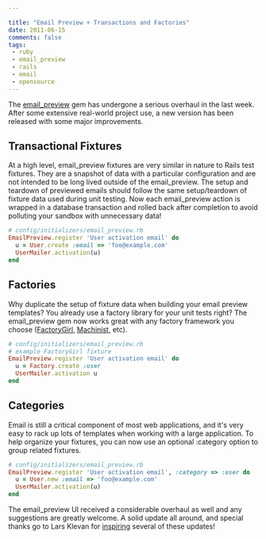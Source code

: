```yaml
---

title: "Email Preview + Transactions and Factories"
date: 2011-06-15
comments: false
tags:
 - ruby
 - email_preview
 - rails
 - email
 - opensource
---
```


[](http://www.flickr.com/photos/pacdog/4968422200/)


The [email\_preview](http://github.com/wireframe/email_preview) gem has undergone a serious overhaul in the last week. After some extensive real-world project use, a new version has been released with some major improvements.


 Transactional Fixtures
-----------------------


At a high level, email\_preview fixtures are very similar in nature to Rails test fixtures. They are a snapshot of data with a particular configuration and are not intended to be long lived outside of the email\_preview. The setup and teardown of previewed emails should follow the same setup/teardown of fixture data used during unit testing. Now each email\_preview action is wrapped in a database transaction and rolled back after completion to avoid polluting your sandbox with unnecessary data!


```ruby
# config/initializers/email_preview.rb
EmailPreview.register 'User activation email' do
  u = User.create :email => 'foo@example.com'
  UserMailer.activation(u)
end
```


 Factories
----------


Why duplicate the setup of fixture data when building your email preview templates? You already use a factory library for your unit tests right? The email\_preview gem now works great with any factory framework you choose ([FactoryGirl](https://github.com/thoughtbot/factory_girl), [Machinist](https://github.com/notahat/machinist), etc).


```ruby
# config/initializers/email_preview.rb
# example FactoryGirl fixture
EmailPreview.register 'User activation email' do
  u = Factory.create :user
  UserMailer.activation u
end
```


 Categories
-----------


Email is still a critical component of most web applications, and it's very easy to rack up lots of templates when working with a large application. To help organize your fixtures, you can now use an optional :category option to group related fixtures.


```ruby
# config/initializers/email_preview.rb
EmailPreview.register 'User activation email', :category => :user do
  u = User.new :email => 'foo@example.com'
  UserMailer.activation(u)
end
```


The email\_preview UI received a considerable overhaul as well and any suggestions are greatly welcome. A solid update all around, and special thanks go to Lars Klevan for [inspiring](https://gist.github.com/1013155) several of these updates!
